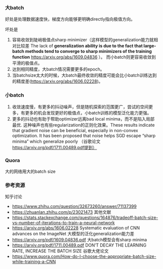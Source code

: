 
### 大batch
好处是处理数据速度快，梯度方向能够更明确directly指向极值方向。  
 
坏处是
1. 容易收敛到陡峭极值点sharp minimizer（这样模型的generalization能力就相对比较差 The lack of **generalization ability is due to the fact that large-batch methods tend to converge to sharp minimizers of the training function**   https://arxiv.org/abs/1609.04836 ）。 而小batch则更容易收敛到平滑的极值点。 
2. 达到相同精度，大batch情况需要更多的epoch。 
3. 当batchsize太大的时候，大batch最终收敛的精度可能会比小batch训练达到的精度差(https://arxiv.org/abs/1606.02228)。 


### 小batch
1. 收敛速度慢，有更多的抖动噪声，但是随机探索的范围更广，尝试的空间更多，有更多的机会发现更好的极值点，小batch训练的模型泛化能力更强。
2. 更多的抖动也有助于帮助optimizer远离bad local minima，而不是陷入局部最优. 这种噪声也有些regularization的正则化效果。These results indicate that gradient noise can be beneficial, especially in non-convex optimization. It has been proposed that noise helps SGD escape “sharp minima” which generalize poorly （谷歌论文 https://arxiv.org/pdf/1711.00489.pdf提到）



### Quora
大的网络用大的batch size

### 参考资源
知乎讨论
* https://www.zhihu.com/question/32673260/answer/71137399
* https://zhuanlan.zhihu.com/p/23021473
其他文献
* https://stats.stackexchange.com/questions/164876/tradeoff-batch-size-vs-number-of-iterations-to-train-a-neural-network
* https://arxiv.org/abs/1606.02228  Systematic evaluation of CNN advances on the ImageNet  大模型的泛化generalization能力差
* https://arxiv.org/pdf/1609.04836.pdf  大batch模型会有sharp minima
* https://arxiv.org/pdf/1711.00489.pdf   DON’T DECAY THE LEARNING RATE,  INCREASE THE BATCH SIZE 谷歌大佬论文
* https://www.quora.com/How-do-I-choose-the-appropriate-batch-size-while-training-a-CNN



